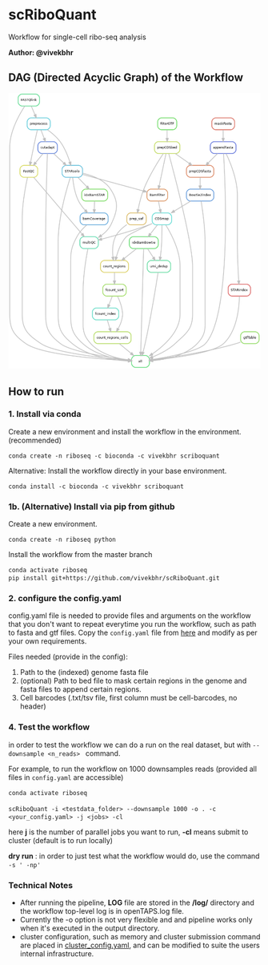 # scRiboQuant
Workflow for single-cell ribo-seq analysis


**Author: @vivekbhr**

## DAG (Directed Acyclic Graph) of the Workflow

![DAG](./dag.png)


## How to run

### 1. Install via conda

Create a new environment and install the workflow in the environment. (recommended)

```
conda create -n riboseq -c bioconda -c vivekbhr scriboquant
```

Alternative: Install the workflow directly in your base environment.

```
conda install -c bioconda -c vivekbhr scriboquant
```

### 1b. (Alternative) Install via pip from github

Create a new environment.

```
conda create -n riboseq python
```
Install the workflow from the master branch

```
conda activate riboseq
pip install git+https://github.com/vivekbhr/scRiboQuant.git
```


### 2. configure the config.yaml

config.yaml file is needed to provide files and arguments on the workflow that you don't want to repeat everytime you run the workflow, such as path to fasta and gtf files. Copy the `config.yaml` file from [here](./scriboquant/config.yaml) and modify as per your own requirements.

Files needed (provide in the config):

1) Path to the (indexed) genome fasta file
2) (optional) Path to bed file to mask certain regions in the genome and fasta files to append certain regions.
3) Cell barcodes (.txt/tsv file, first column must be cell-barcodes, no header)

### 4. Test the workflow

in order to test the workflow we can do a run on the real dataset, but with `--downsample <n_reads> ` command.

For example, to run the workflow on 1000 downsamples reads (provided all files in `config.yaml` are accessible)

```
conda activate riboseq

scRiboQuant -i <testdata_folder> --downsample 1000 -o . -c <your_config.yaml> -j <jobs> -cl
```

here **j** is the number of parallel jobs you want to run, **-cl** means submit to cluster (default is to run locally)

**dry run** : in order to just test what the workflow would do, use the command `-s ' -np' `

### Technical Notes
  - After running the pipeline, **LOG** file are stored in the **<output>/log/** directory and the workflow top-level log is in openTAPS.log file.
  - Currently the -o option is not very flexible and and pipeline works only when it's executed in the output directory.
  - cluster configuration, such as memory and cluster submission command are placed in [cluster_config.yaml](./scriboquant/cluster_config.yaml), and can be modified to suite the users internal infrastructure.

